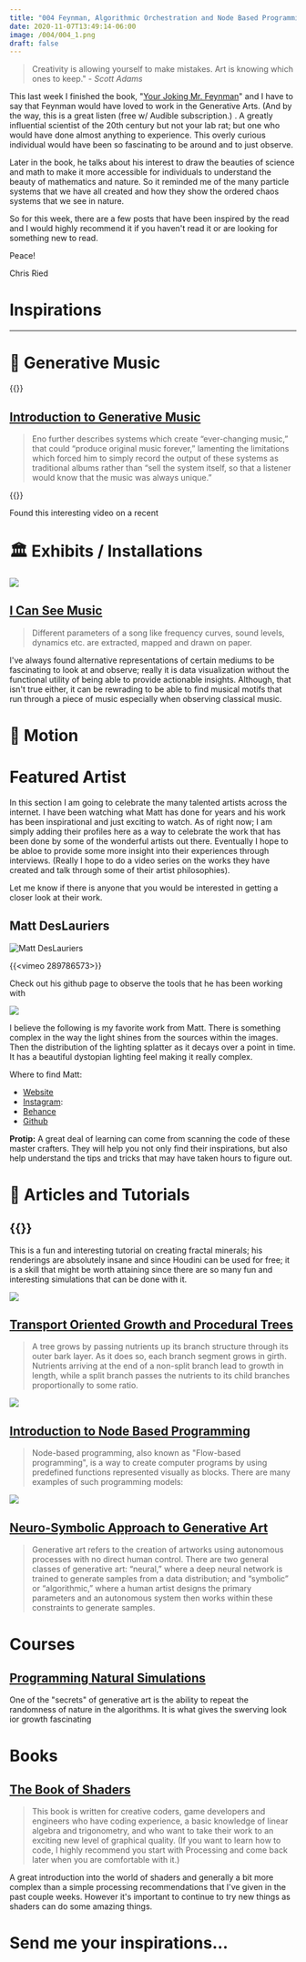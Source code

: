 ```yaml
---
title: "004 Feynman, Algorithmic Orchestration and Node Based Programming"
date: 2020-11-07T13:49:14-06:00
image: /004/004_1.png
draft: false
---
```


> Creativity is allowing yourself to make mistakes. Art is knowing which ones to keep." - *Scott Adams*

This last week I finished the book, "[Your Joking Mr. Feynman](https://amzn.to/2I7WjrZ)" and I have to say that Feynman would have loved to work in the Generative Arts. (And by the way, this is a great listen (free w/ Audible subscription.)  . A greatly influential scientist of the 20th century  but not your lab rat; but one who would have done almost anything to experience. This overly curious individual would have been so fascinating to be around and to just observe.

Later in the book, he talks about his interest to draw the beauties of science and math to make it more accessible for individuals to understand the beauty of mathematics and nature. So it reminded me of the many particle systems that we have all created and how they show the ordered chaos systems that we see in nature. 

So for this week, there are a few posts that have been inspired by the read and I would highly recommend it if you haven't read it or are looking for something new to read.  

Peace!

Chris Ried 

# Inspirations

---

# 📸 Generative Music

{{<youtube cwxH5Xc4pQo>}}

## [Introduction to Generative Music](https://medium.com/@metalex9/introduction-to-generative-music-91e00e4dba11)

> Eno further describes systems which create “ever-changing music,” that could “produce original music forever,” lamenting the limitations which forced him to simply record the output of these systems as traditional albums rather than “sell the system itself, so that a listener would know that the music was always unique.”

{{<youtube JzGpUal_hY4>}}

Found this interesting video on a recent 

# 🏛️ Exhibits / Installations

![](/images/004/004_1.png)

## [I Can See Music](https://guntherkleinert.de/portfolio/grafik/)

> Different parameters of a song like frequency curves, sound levels, dynamics etc. are extracted, mapped and drawn on paper.

I've always found alternative representations of certain mediums to be fascinating to look at and observe; really it is data visualization without the functional utility of being able to provide actionable insights. Although, that isn't true either, it can be rewrading to be able to find musical motifs that run through a piece of music especially when observing classical music.  

# 🚤 Motion

# Featured Artist

In this section I am going to celebrate the many talented artists across the internet. I have been watching what Matt has done for years and his work has been inspirational and just exciting to watch. As of right now; I am simply adding their profiles here as a way to celebrate the work that has been done by some of the wonderful artists out there. Eventually I hope to be abloe to provide some more insight into their experiences through interviews. (Really I hope to do a video series on the works they have created and talk through some of their artist philosophies). 

 Let me know if there is anyone that you would be interested in getting a closer look at their work.  

## Matt DesLauriers

![Matt DesLauriers](https://mir-s3-cdn-cf.behance.net/project_modules/1400_opt_1/c95ebd56908173.59c133d04bb1a.jpg)

{{<vimeo 289786573>}}


Check out his github page to observe the tools that he has been working with 

![](https://mir-s3-cdn-cf.behance.net/project_modules/max_1200/70670f72157925.5bddf57636f06.jpg)

I believe the following is my favorite work from Matt. There is something complex in the way the light shines from the sources within the images. Then the distribution of the lighting splatter as it decays over a point in time. It has a beautiful dystopian lighting feel making it really complex. 

Where to find Matt: 

- [Website](https://www.mattdesl.com/)
- [Instagram](http://www.instagram.com/mattdesl):
- [Behance](https://www.behance.net/mattdesl)
- [Github](https://github.com/mattdesl)

**Protip:** A great deal of learning can come from scanning the code of these master crafters. They will help you not only find their inspirations, but also help understand the tips and tricks that may have taken hours to figure out. 

# 🔖 Articles and Tutorials
{{<youtube zrmFLvwyZwY>}}
---

This is a fun and interesting tutorial on creating fractal minerals; his renderings are absolutely insane and since Houdini can be used for free; it is a skill that might be worth attaining since there are so many fun and interesting simulations that can be done with it. 

![](/images/004/004_3.png)

## [Transport Oriented Growth and Procedural Trees](https://weigert.vsos.ethz.ch/2020/10/19/transport-oriented-growth-and-procedural-trees/)

> A tree grows by passing nutrients up its branch structure through its outer bark layer. As it does so, each branch segment grows in girth. Nutrients arriving at the end of a non-split branch lead to growth in length, while a split branch passes the nutrients to its child branches proportionally to some ratio.

![](/images/004/004_4.png)

## [Introduction to Node Based Programming](https://www.patreon.com/posts/42349658)

> Node-based programming, also known as "Flow-based programming", is a way to create computer programs by using predefined functions represented visually as blocks. There are many examples of such programming models:

![](/images/004/004_5.png)

## [Neuro-Symbolic Approach to Generative Art](https://syncedreview.com/2020/07/08/researchers-propose-neuro-symbolic-approach-for-generative-art/)

> Generative art refers to the creation of artworks using autonomous processes with no direct human control. There are two general classes of generative art: “neural,” where a deep neural network is trained to generate samples from a data distribution; and “symbolic” or “algorithmic,” where a human artist designs the primary parameters and an autonomous system then works within these constraints to generate samples.

# Courses

## [Programming Natural Simulations](https://www.khanacademy.org/computing/computer-programming/programming-natural-simulations)

One of the "secrets" of generative art is the ability to repeat the randomness of nature in the algorithms. It is what gives the swerving look ior growth fascinating 

# Books

## [The Book of Shaders](https://thebookofshaders.com/)

> This book is written for creative coders, game developers and engineers who have coding experience, a basic knowledge of linear algebra and trigonometry, and who want to take their work to an exciting new level of graphical quality. (If you want to learn how to code, I highly recommend you start with Processing and come back later when you are comfortable with it.)

A great introduction into the world of shaders and generally a bit more complex than a simple processing recommendations that I've given in the past couple weeks. However it's important to continue to try new things as shaders can do some amazing things. 

# Send me your inspirations...